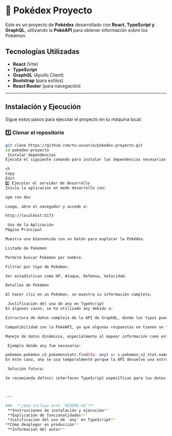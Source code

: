 # 📌 Pokédex Proyecto

Este es un proyecto de **Pokédex** desarrollado con **React, TypeScript y GraphQL**, utilizando la **PokéAPI** para obtener información sobre los Pokémon.

## Tecnologías Utilizadas
- **React** (Vite)
- **TypeScript**
- **GraphQL** (Apollo Client)
- **Bootstrap** (para estilos)
- **React Router** (para navegación)

---

## Instalación y Ejecución

Sigue estos pasos para ejecutar el proyecto en tu máquina local:

### 1️⃣ **Clonar el repositorio**
```sh
git clone https://github.com/tu-usuario/pokedex-proyecto.git
cd pokedex-proyecto
 Instalar dependencias
Ejecuta el siguiente comando para instalar las dependencias necesarias:

sh
Copy
Edit
3️⃣ Ejecutar el servidor de desarrollo
Inicia la aplicación en modo desarrollo con:

npm run dev

Luego, abre el navegador y accede a:

http://localhost:5173

 Uso de la Aplicación
Página Principal

Muestra una bienvenida con un botón para explorar la Pokédex.

Listado de Pokémon

Permite buscar Pokémon por nombre.

Filtrar por tipo de Pokémon.

Ver estadísticas como HP, Ataque, Defensa, Velocidad.

Detalles de Pokémon

Al hacer clic en un Pokémon, se muestra su información completa.

 Justificación del uso de any en TypeScript
En algunos casos, se ha utilizado any debido a:

Estructura de datos compleja de la API de GraphQL, donde los tipos pueden variar y no siempre están bien definidos en la documentación.

Compatibilidad con la PokéAPI, ya que algunas respuestas no tienen un tipo fijo.

Manejo de datos dinámicos, especialmente al mapear información como estadísticas y tipos.

 Ejemplo donde any fue necesario:

pokemon.pokemon_v2_pokemonstats.find((s: any) => s.pokemon_v2_stat.name === "hp")?.base_stat || "N/A"
En este caso, any se usa temporalmente porque la API devuelve una estructura anidada que puede cambiar.

 Solución futura:

Se recomienda definir interfaces TypeScript específicas para los datos de la PokéAPI y eliminar any progresivamente.



---

###  **¿Qué incluye este `README.md`?**
 **Instrucciones de instalación y ejecución**  
 **Explicación de funcionalidades**  
 *Justificación del uso de `any` en TypeScript**  
**Cómo desplegar en producción**  
 **Información del autor**  

